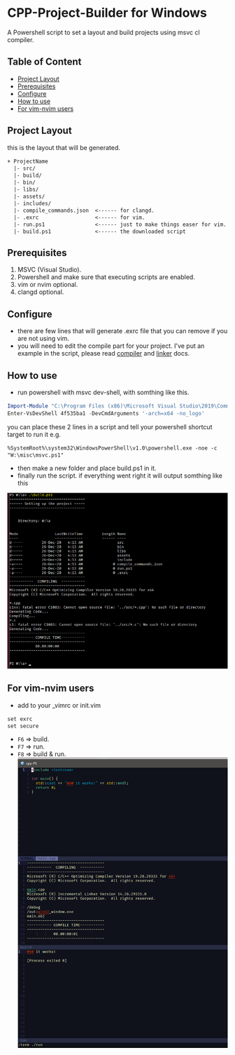 # CPP-Project-Builder for Windows
A Powershell script to set a layout and build projects using msvc cl compiler.

## Table of Content
- [Project Layout](#project-layout)
- [Prerequisites](#prerequisites)
- [Configure](#configure)
- [How to use](#how-to-use)
- [For vim-nvim users](#for-vim-nvim-users)

## Project Layout
this is the layout that will be generated.
```
+ ProjectName
  |- src/
  |- build/
  |- bin/
  |- libs/
  |- assets/
  |- includes/
  |- compile_commands.json  <------ for clangd.
  |- .exrc                  <------ for vim.
  |- run.ps1                <------ just to make things easer for vim.
  |- build.ps1              <------ the downloaded script
``` 
## Prerequisites
1. MSVC (Visual Studio).
1. Powershell and make sure that executing scripts are enabled.
1. vim or nvim optional.
1. clangd optional.

## Configure
- there are few lines that will generate .exrc file that you can remove if you are not using vim.
- you will need to edit the compile part for your project. I've put an example in the script, please read [compiler](https://docs.microsoft.com/en-us/cpp/build/reference/compiler-options-listed-by-category?view=msvc-160) and [linker](https://docs.microsoft.com/en-us/cpp/build/reference/linker-options?view=msvc-160) docs.

## How to use
- run powershell with msvc dev-shell, with somthing like this.
```PowerShell
Import-Module "C:\Program Files (x86)\Microsoft Visual Studio\2019\Community\Common7\Tools\Microsoft.VisualStudio.DevShell.dll"
Enter-VsDevShell 4f535ba1 -DevCmdArguments '-arch=x64 -no_logo'
```
  you can place these 2 lines in a script and tell your powershell shortcut target to run it e.g.
```
%SystemRoot%\system32\WindowsPowerShell\v1.0\powershell.exe -noe -c "W:\misc\msvc.ps1"
```
- then make a new folder and place build.ps1 in it.
- finally run the script. if everything went right it will output somthing like this

![](build-output.png)

## For vim-nvim users
- add to your _vimrc or init.vim
```vim
set exrc
set secure
```
- `F6` => build.
- `F7` => run.
- `F8` => build & run.
![](buildNrun.png)
